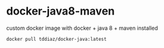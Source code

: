 # docker-java8-maven
custom docker image with docker + java 8 + maven installed

```
docker pull tddiaz/docker-java:latest
```

